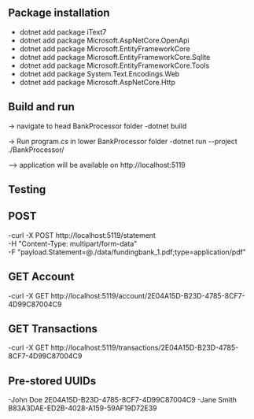 ## Package installation
- dotnet add package iText7
- dotnet add package Microsoft.AspNetCore.OpenApi
- dotnet add package Microsoft.EntityFrameworkCore
- dotnet add package Microsoft.EntityFrameworkCore.Sqlite
- dotnet add package Microsoft.EntityFrameworkCore.Tools
- dotnet add package System.Text.Encodings.Web
- dotnet add package Microsoft.AspNetCore.Http

## Build and run
-> navigate to head BankProcessor folder
-dotnet build

-> Run program.cs in lower BankProcessor folder
-dotnet run --project ./BankProcessor/

--> application will be available on http://localhost:5119

## Testing

## POST
-curl -X POST http://localhost:5119/statement \
     -H "Content-Type: multipart/form-data" \
     -F "payload.Statement=@./data/fundingbank_1.pdf;type=application/pdf"

## GET Account
-curl -X GET http://localhost:5119/account/2E04A15D-B23D-4785-8CF7-4D99C87004C9

## GET Transactions
-curl -X GET http://localhost:5119/transactions/2E04A15D-B23D-4785-8CF7-4D99C87004C9

## Pre-stored UUIDs
-John Doe	2E04A15D-B23D-4785-8CF7-4D99C87004C9
-Jane Smith	B83A3DAE-ED2B-4028-A159-59AF19D72E39

